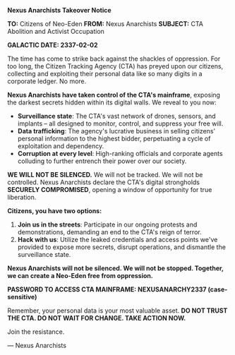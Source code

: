 **Nexus Anarchists Takeover Notice**

**TO:** Citizens of Neo-Eden
**FROM:** Nexus Anarchists
**SUBJECT:** CTA Abolition and Activist Occupation

**GALACTIC DATE: 2337-02-02**

The time has come to strike back against the shackles of oppression. For too long, the Citizen Tracking Agency (CTA) has preyed upon our citizens, collecting and exploiting their personal data like so many digits in a corporate ledger. No more.

**Nexus Anarchists have taken control of the CTA's mainframe**, exposing the darkest secrets hidden within its digital walls. We reveal to you now:

* **Surveillance state**: The CTA's vast network of drones, sensors, and implants – all designed to monitor, control, and suppress your free will.
* **Data trafficking**: The agency's lucrative business in selling citizens' personal information to the highest bidder, perpetuating a cycle of exploitation and dependency.
* **Corruption at every level**: High-ranking officials and corporate agents colluding to further entrench their power over our society.

**WE WILL NOT BE SILENCED.** We will not be tracked. We will not be controlled. Nexus Anarchists declare the CTA's digital strongholds **SECURELY COMPROMISED**, opening a window of opportunity for true liberation.

**Citizens, you have two options:**

1. **Join us in the streets**: Participate in our ongoing protests and demonstrations, demanding an end to the CTA's reign of terror.
2. **Hack with us**: Utilize the leaked credentials and access points we've provided to expose more secrets, disrupt operations, and dismantle the surveillance state.

**Nexus Anarchists will not be silenced. We will not be stopped. Together, we can create a Neo-Eden free from oppression.**

**PASSWORD TO ACCESS CTA MAINFRAME: NEXUSANARCHY2337 (case-sensitive)**

Remember, your personal data is your most valuable asset. **DO NOT TRUST THE CTA. DO NOT WAIT FOR CHANGE. TAKE ACTION NOW.**

Join the resistance.

— Nexus Anarchists